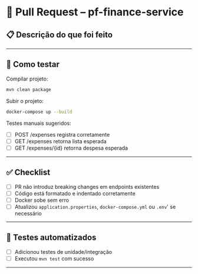 
# 💸 Pull Request – pf-finance-service

## 📋 Descrição do que foi feito

<!-- Explique claramente o que essa PR entrega -->
<!-- Ex: Adicionado endpoint POST /transactions para registrar novas transações -->

---

## 🧪 Como testar

Compilar projeto:

```bash
mvn clean package
```
Subir o projeto:

```bash
docker-compose up --build
```

Testes manuais sugeridos:
- [ ] POST /expenses registra corretamente
- [ ] GET /expenses retorna lista esperada
- [ ] GET /expenses/{id} retorna despesa esperada 

---

## ✅ Checklist

- [ ] PR não introduz breaking changes em endpoints existentes
- [ ] Código está formatado e indentado corretamente
- [ ] Docker sobe sem erro
- [ ] Atualizou `application.properties`,  `docker-compose.yml` ou `.env`' se necessário

---

## 🔧 Testes automatizados

- [ ] Adicionou testes de unidade/integração
- [ ] Executou `mvn test` com sucesso

---
